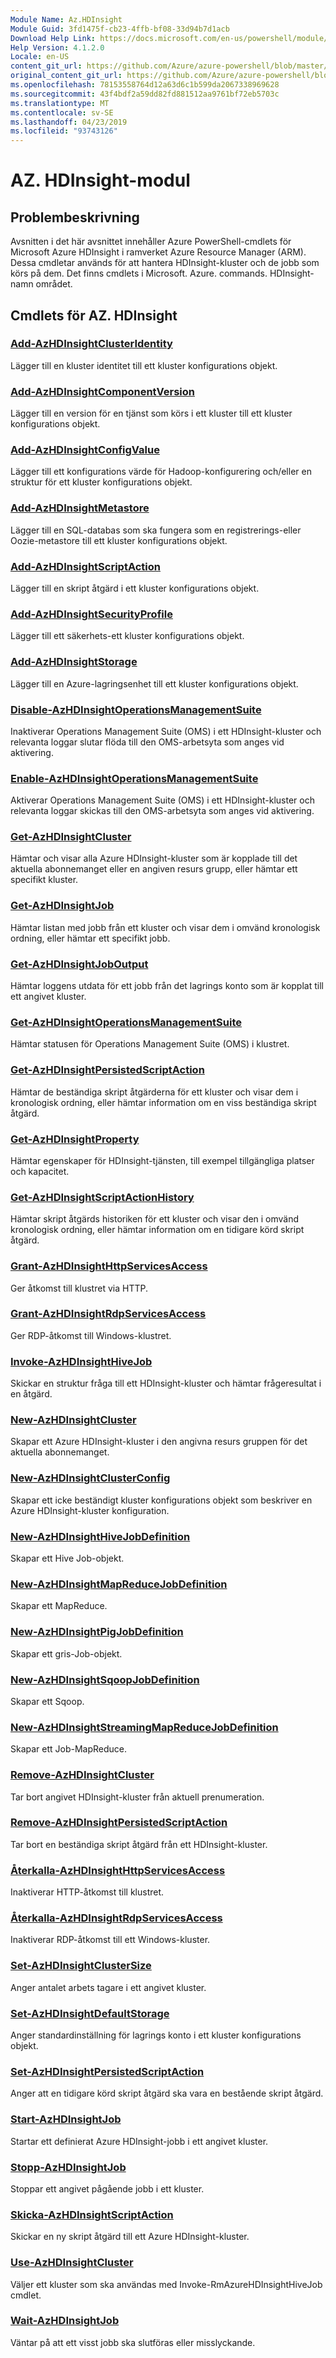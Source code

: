 ```yaml
---
Module Name: Az.HDInsight
Module Guid: 3fd1475f-cb23-4ffb-bf08-33d94b7d1acb
Download Help Link: https://docs.microsoft.com/en-us/powershell/module/az.hdinsight
Help Version: 4.1.2.0
Locale: en-US
content_git_url: https://github.com/Azure/azure-powershell/blob/master/src/HDInsight/HDInsight/help/Az.HDInsight.md
original_content_git_url: https://github.com/Azure/azure-powershell/blob/master/src/HDInsight/HDInsight/help/Az.HDInsight.md
ms.openlocfilehash: 78153558764d12a63d6c1b599da2067338969628
ms.sourcegitcommit: 43f4bdf2a59dd82fd881512aa9761bf72eb5703c
ms.translationtype: MT
ms.contentlocale: sv-SE
ms.lasthandoff: 04/23/2019
ms.locfileid: "93743126"
---
```

# AZ. HDInsight-modul
## Problembeskrivning
Avsnitten i det här avsnittet innehåller Azure PowerShell-cmdlets för Microsoft Azure HDInsight i ramverket Azure Resource Manager (ARM). Dessa cmdletar används för att hantera HDInsight-kluster och de jobb som körs på dem. Det finns cmdlets i Microsoft. Azure. commands. HDInsight-namn området.

## Cmdlets för AZ. HDInsight
### [Add-AzHDInsightClusterIdentity](Add-AzHDInsightClusterIdentity.md)
Lägger till en kluster identitet till ett kluster konfigurations objekt.

### [Add-AzHDInsightComponentVersion](Add-AzHDInsightComponentVersion.md)
Lägger till en version för en tjänst som körs i ett kluster till ett kluster konfigurations objekt.

### [Add-AzHDInsightConfigValue](Add-AzHDInsightConfigValue.md)
Lägger till ett konfigurations värde för Hadoop-konfigurering och/eller en struktur för ett kluster konfigurations objekt.

### [Add-AzHDInsightMetastore](Add-AzHDInsightMetastore.md)
Lägger till en SQL-databas som ska fungera som en registrerings-eller Oozie-metastore till ett kluster konfigurations objekt.

### [Add-AzHDInsightScriptAction](Add-AzHDInsightScriptAction.md)
Lägger till en skript åtgärd i ett kluster konfigurations objekt.

### [Add-AzHDInsightSecurityProfile](Add-AzHDInsightSecurityProfile.md)
Lägger till ett säkerhets-ett kluster konfigurations objekt.

### [Add-AzHDInsightStorage](Add-AzHDInsightStorage.md)
Lägger till en Azure-lagringsenhet till ett kluster konfigurations objekt.

### [Disable-AzHDInsightOperationsManagementSuite](Disable-AzHDInsightOperationsManagementSuite.md)
Inaktiverar Operations Management Suite (OMS) i ett HDInsight-kluster och relevanta loggar slutar flöda till den OMS-arbetsyta som anges vid aktivering.

### [Enable-AzHDInsightOperationsManagementSuite](Enable-AzHDInsightOperationsManagementSuite.md)
Aktiverar Operations Management Suite (OMS) i ett HDInsight-kluster och relevanta loggar skickas till den OMS-arbetsyta som anges vid aktivering.

### [Get-AzHDInsightCluster](Get-AzHDInsightCluster.md)
Hämtar och visar alla Azure HDInsight-kluster som är kopplade till det aktuella abonnemanget eller en angiven resurs grupp, eller hämtar ett specifikt kluster.

### [Get-AzHDInsightJob](Get-AzHDInsightJob.md)
Hämtar listan med jobb från ett kluster och visar dem i omvänd kronologisk ordning, eller hämtar ett specifikt jobb.

### [Get-AzHDInsightJobOutput](Get-AzHDInsightJobOutput.md)
Hämtar loggens utdata för ett jobb från det lagrings konto som är kopplat till ett angivet kluster.

### [Get-AzHDInsightOperationsManagementSuite](Get-AzHDInsightOperationsManagementSuite.md)
Hämtar statusen för Operations Management Suite (OMS) i klustret.

### [Get-AzHDInsightPersistedScriptAction](Get-AzHDInsightPersistedScriptAction.md)
Hämtar de beständiga skript åtgärderna för ett kluster och visar dem i kronologisk ordning, eller hämtar information om en viss beständiga skript åtgärd.

### [Get-AzHDInsightProperty](Get-AzHDInsightProperty.md)
Hämtar egenskaper för HDInsight-tjänsten, till exempel tillgängliga platser och kapacitet.

### [Get-AzHDInsightScriptActionHistory](Get-AzHDInsightScriptActionHistory.md)
Hämtar skript åtgärds historiken för ett kluster och visar den i omvänd kronologisk ordning, eller hämtar information om en tidigare körd skript åtgärd.

### [Grant-AzHDInsightHttpServicesAccess](Grant-AzHDInsightHttpServicesAccess.md)
Ger åtkomst till klustret via HTTP.

### [Grant-AzHDInsightRdpServicesAccess](Grant-AzHDInsightRdpServicesAccess.md)
Ger RDP-åtkomst till Windows-klustret.

### [Invoke-AzHDInsightHiveJob](Invoke-AzHDInsightHiveJob.md)
Skickar en struktur fråga till ett HDInsight-kluster och hämtar frågeresultat i en åtgärd.

### [New-AzHDInsightCluster](New-AzHDInsightCluster.md)
Skapar ett Azure HDInsight-kluster i den angivna resurs gruppen för det aktuella abonnemanget.

### [New-AzHDInsightClusterConfig](New-AzHDInsightClusterConfig.md)
Skapar ett icke beständigt kluster konfigurations objekt som beskriver en Azure HDInsight-kluster konfiguration.

### [New-AzHDInsightHiveJobDefinition](New-AzHDInsightHiveJobDefinition.md)
Skapar ett Hive Job-objekt.

### [New-AzHDInsightMapReduceJobDefinition](New-AzHDInsightMapReduceJobDefinition.md)
Skapar ett MapReduce.

### [New-AzHDInsightPigJobDefinition](New-AzHDInsightPigJobDefinition.md)
Skapar ett gris-Job-objekt.

### [New-AzHDInsightSqoopJobDefinition](New-AzHDInsightSqoopJobDefinition.md)
Skapar ett Sqoop.

### [New-AzHDInsightStreamingMapReduceJobDefinition](New-AzHDInsightStreamingMapReduceJobDefinition.md)
Skapar ett Job-MapReduce.

### [Remove-AzHDInsightCluster](Remove-AzHDInsightCluster.md)
Tar bort angivet HDInsight-kluster från aktuell prenumeration.

### [Remove-AzHDInsightPersistedScriptAction](Remove-AzHDInsightPersistedScriptAction.md)
Tar bort en beständiga skript åtgärd från ett HDInsight-kluster.

### [Återkalla-AzHDInsightHttpServicesAccess](Revoke-AzHDInsightHttpServicesAccess.md)
Inaktiverar HTTP-åtkomst till klustret.

### [Återkalla-AzHDInsightRdpServicesAccess](Revoke-AzHDInsightRdpServicesAccess.md)
Inaktiverar RDP-åtkomst till ett Windows-kluster.

### [Set-AzHDInsightClusterSize](Set-AzHDInsightClusterSize.md)
Anger antalet arbets tagare i ett angivet kluster.

### [Set-AzHDInsightDefaultStorage](Set-AzHDInsightDefaultStorage.md)
Anger standardinställning för lagrings konto i ett kluster konfigurations objekt.

### [Set-AzHDInsightPersistedScriptAction](Set-AzHDInsightPersistedScriptAction.md)
Anger att en tidigare körd skript åtgärd ska vara en bestående skript åtgärd.

### [Start-AzHDInsightJob](Start-AzHDInsightJob.md)
Startar ett definierat Azure HDInsight-jobb i ett angivet kluster.

### [Stopp-AzHDInsightJob](Stop-AzHDInsightJob.md)
Stoppar ett angivet pågående jobb i ett kluster.

### [Skicka-AzHDInsightScriptAction](Submit-AzHDInsightScriptAction.md)
Skickar en ny skript åtgärd till ett Azure HDInsight-kluster.

### [Use-AzHDInsightCluster](Use-AzHDInsightCluster.md)
Väljer ett kluster som ska användas med Invoke-RmAzureHDInsightHiveJob cmdlet.

### [Wait-AzHDInsightJob](Wait-AzHDInsightJob.md)
Väntar på att ett visst jobb ska slutföras eller misslyckande.

